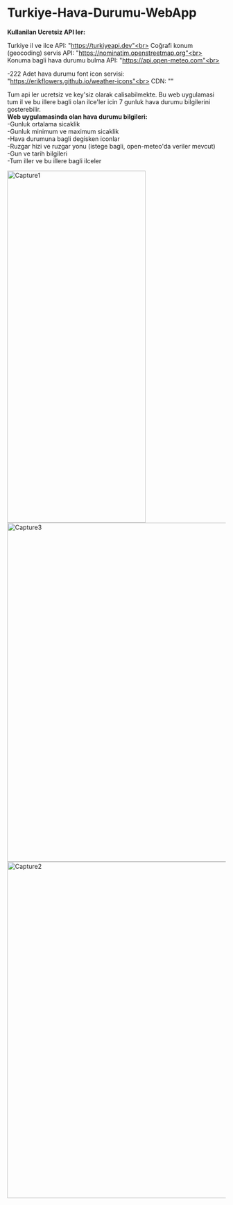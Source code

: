 # Turkiye-Hava-Durumu-WebApp

<b>Kullanilan Ucretsiz API ler:</b>

Turkiye il ve ilce API: "https://turkiyeapi.dev"<br>
Coğrafi konum (geocoding) servis API: "https://nominatim.openstreetmap.org"<br>
Konuma bagli hava durumu bulma API: "https://api.open-meteo.com"<br>

-222 Adet hava durumu font icon servisi: "https://erikflowers.github.io/weather-icons"<br>
CDN: "<link rel="stylesheet" href="https://cdnjs.cloudflare.com/ajax/libs/weather-icons/2.0.10/css/weather-icons.min.css">"

Tum api ler ucretsiz ve key'siz olarak calisabilmekte. Bu web uygulamasi tum il ve bu illere bagli olan ilce'ler icin 7 gunluk hava durumu bilgilerini gosterebilir.<br>
<b>Web uygulamasinda olan hava durumu bilgileri:</b><br>
-Gunluk ortalama sicaklik<br>
-Gunluk minimum ve maximum sicaklik<br>
-Hava durumuna bagli degisken iconlar<br>
-Ruzgar hizi ve ruzgar yonu (istege bagli, open-meteo'da veriler mevcut)<br>
-Gun ve tarih bilgileri<br>
-Tum iller ve bu illere bagli ilceler

<img width="319" height="811" alt="Capture1" src="https://github.com/user-attachments/assets/bc6a90b1-d8e4-4328-91f7-233420cbbca3" />
<img width="627" height="781" alt="Capture3" src="https://github.com/user-attachments/assets/216fcc1f-5e45-406f-8f7e-959bf284a128" />
<img width="638" height="775" alt="Capture2" src="https://github.com/user-attachments/assets/9a814bb0-b4fd-4d6a-a313-8314d4e8dcdb" />
